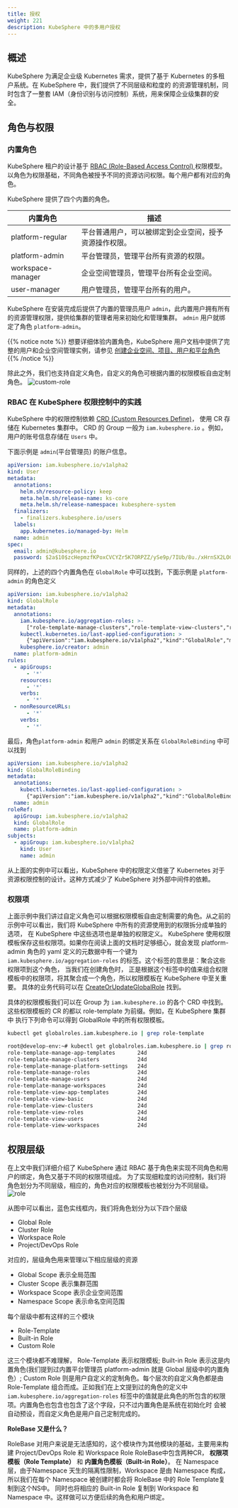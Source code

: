 ```yaml
---
title: 授权
weight: 221
description: KubeSphere 中的多用户授权
---
```


## 概述
    
KubeSphere 为满足企业级 Kubernetes 需求，提供了基于 Kubernetes 的多租户系统。在 KubeSphere 中，我们提供了不同层级和粒度的
的资源管理机制，同时包含了一整套 IAM（身份识别与访问控制）系统，用来保障企业级集群的安全。

## 角色与权限

### 内置角色
KubeSphere 租户的设计基于 [RBAC (Role-Based Access Control) ](https://en.wikipedia.org/wiki/Role-based_access_control) 权限模型。
以角色为权限基础，不同角色被授予不同的资源访问权限。每个用户都有对应的角色。

KubeSphere 提供了四个内置的角色。

| 内置角色 | 描述 |
| --- | --- |
| platform-regular | 平台普通用户，可以被绑定到企业空间，授予资源操作权限。 |
| platform-admin | 平台管理员，管理平台所有资源的权限。|
| workspace-manager | 企业空间管理员，管理平台所有企业空间。 |
| user-manager | 用户管理员，管理平台所有的用户。|

KubeSphere 在安装完成后提供了内置的管理员用户 `admin`，此内置用户拥有所有的资源管理权限，提供给集群的管理者用来初始化和管理集群。
`admin` 用户就绑定了角色 `platform-admin`。

{{% notice note %}}
想要详细体验内置角色，KubeSphere 用户文档中提供了完整的用户和企业空间管理实例，请参见
[创建企业空间、项目、用户和平台角色](https://kubesphere.io/zh/docs/v3.3/quick-start/create-workspace-and-project/)
{{% /notice %}}

除此之外，我们也支持自定义角色，自定义的角色可根据内置的权限模板自由定制角色。
![custom-role](/images/access-control/costom-role.png)

### RBAC 在 KubeSphere 权限控制中的实践

KubeSphere 中的权限控制依赖 [CRD (Custom Resources Define)](https://kubernetes.io/docs/concepts/extend-kubernetes/api-extension/custom-resources/)，
使用 CR 存储在 Kubernetes 集群中。 CRD 的 Group 一般为 `iam.kubesphere.io` 。例如，用户的账号信息存储在 `Users` 中。

下面示例是 `admin`(平台管理员) 的账户信息。

```yaml
apiVersion: iam.kubesphere.io/v1alpha2
kind: User
metadata:
  annotations:
    helm.sh/resource-policy: keep
    meta.helm.sh/release-name: ks-core
    meta.helm.sh/release-namespace: kubesphere-system
  finalizers:
    - finalizers.kubesphere.io/users
  labels:
    app.kubernetes.io/managed-by: Helm
  name: admin
spec:
  email: admin@kubesphere.io
  password: $2a$10$zcHepmzfKPoxCVCYZr5K7ORPZZ/ySe9p/7IUb/8u./xHrnSX2LOCO
```
同样的，上述的四个内置角色在 `GlobalRole` 中可以找到，下面示例是 `platform-admin` 的角色定义

```yaml
apiVersion: iam.kubesphere.io/v1alpha2
kind: GlobalRole
metadata:
  annotations:
    iam.kubesphere.io/aggregation-roles: >-
      ["role-template-manage-clusters","role-template-view-clusters","role-template-view-roles","role-template-manage-roles","role-template-view-roles","role-template-view-workspaces","role-template-manage-workspaces","role-template-manage-users","role-template-view-roles","role-template-view-users","role-template-manage-app-templates","role-template-view-app-templates","role-template-manage-platform-settings"]
    kubectl.kubernetes.io/last-applied-configuration: >
      {"apiVersion":"iam.kubesphere.io/v1alpha2","kind":"GlobalRole","metadata":{"annotations":{"iam.kubesphere.io/aggregation-roles":"[\"role-template-manage-clusters\",\"role-template-view-clusters\",\"role-template-view-roles\",\"role-template-manage-roles\",\"role-template-view-roles\",\"role-template-view-workspaces\",\"role-template-manage-workspaces\",\"role-template-manage-users\",\"role-template-view-roles\",\"role-template-view-users\",\"role-template-manage-app-templates\",\"role-template-view-app-templates\",\"role-template-manage-platform-settings\"]","kubesphere.io/creator":"admin"},"name":"platform-admin"},"rules":[{"apiGroups":["*"],"resources":["*"],"verbs":["*"]},{"nonResourceURLs":["*"],"verbs":["*"]}]}
    kubesphere.io/creator: admin
  name: platform-admin
rules:
  - apiGroups:
      - '*'
    resources:
      - '*'
    verbs:
      - '*'
  - nonResourceURLs:
      - '*'
    verbs:
      - '*'
```

最后，角色`platform-admin` 和用户 `admin` 的绑定关系在 `GlobalRoleBinding` 中可以找到

```yaml
apiVersion: iam.kubesphere.io/v1alpha2
kind: GlobalRoleBinding
metadata:
  annotations:
    kubectl.kubernetes.io/last-applied-configuration: >
      {"apiVersion":"iam.kubesphere.io/v1alpha2","kind":"GlobalRoleBinding","metadata":{"annotations":{},"name":"admin"},"roleRef":{"apiGroup":"iam.kubesphere.io/v1alpha2","kind":"GlobalRole","name":"platform-admin"},"subjects":[{"apiGroup":"iam.kubesphere.io/v1alpha2","kind":"User","name":"admin"}]}
  name: admin
roleRef:
  apiGroup: iam.kubesphere.io/v1alpha2
  kind: GlobalRole
  name: platform-admin
subjects:
  - apiGroup: iam.kubesphere.io/v1alpha2
    kind: User
    name: admin
```

从上面的实例中可以看出，KubeSphere 中的权限定义借鉴了 Kubernetes 对于资源权限控制的设计。这种方式减少了 KubeSphere 对外部中间件的依赖。

### 权限项

上面示例中我们讲过自定义角色可以根据权限模板自由定制需要的角色。从之前的示例中可以看出，我们将 KubeSphere 中所有的资源使用到的权限拆分成单独的选项，
在 KubeSphere 中这些选项也是单独的权限定义。 KubeSphere 使用权限模板保存这些权限项。如果你在阅读上面的文档时足够细心，就会发现 platform-admin 
角色的 yaml 定义的元数据中有一个键为 `iam.kubesphere.io/aggregation-roles` 的标签。这个标签的意思是：聚合这些权限项到这个角色，
当我们在创建角色时， 正是根据这个标签中的值来组合权限模板中的权限项，将其聚合成一个角色，所以权限模板在 KubeSphere 中至关重要。
具体的业务代码可以在 [CreateOrUpdateGlobalRole](https://github.com/kubesphere/kubesphere/blob/master/pkg/models/iam/am/am.go#L831-L851)
找到。


具体的权限模板我们可以在 Group 为 `iam.kubesphere.io` 的各个 CRD 中找到。这些权限模板的 CR 的都以 role-template 为前缀。例如，在 KubeSphere 集群中
执行下列命令可以得到 GlobalRole 中的所有权限模板。
```bash
kubectl get globalroles.iam.kubesphere.io | grep role-template
```

```bash
root@develop-env:~# kubectl get globalroles.iam.kubesphere.io | grep role-template
role-template-manage-app-templates       24d
role-template-manage-clusters            24d
role-template-manage-platform-settings   24d
role-template-manage-roles               24d
role-template-manage-users               24d
role-template-manage-workspaces          24d
role-template-view-app-templates         24d
role-template-view-basic                 24d
role-template-view-clusters              24d
role-template-view-roles                 24d
role-template-view-users                 24d
role-template-view-workspaces            24d
```

## 权限层级

在上文中我们详细介绍了 KubeSphere 通过 RBAC 基于角色来实现不同角色和用户的绑定，角色又基于不同的权限项组成。
为了实现细粒度的访问控制，我们将角色划分为不同层级，相应的，角色对应的权限模板也被划分为不同层级。
![role](/images/access-control/role.png)

从图中可以看出，蓝色实线框内，我们将角色划分为以下四个层级
- Global Role
- Cluster Role
- Workspace Role
- Project/DevOps Role

对应的，层级角色用来管理以下相应层级的资源
- Global Scope 表示全局范围
- Cluster Scope 表示集群范围
- Workspace Scope 表示企业空间范围
- Namespace Scope 表示命名空间范围


每个层级中都有这样的三个模块 
- Role-Template
- Built-in Role
- Custom Role

这三个模块都不难理解，
Role-Template 表示权限模板;
Built-in Role 表示这是内置角色(我们提到过内置平台管理员 platform-admin 就是 Global 层级中的内置角色）;
Custom Role 则是用户自定义的定制角色。每个层次的自定义角色都是由 Role-Template 组合而成。正如我们在上文提到过的角色的定义中
`iam.kubesphere.io/aggregation-roles` 标签中的值就是此角色的所包含的权限项。内置角色也包含也包含了这个字段，只不过内置角色是系统在初始化时
会被自动预设，而自定义角色是用户自己定制完成的。

**RoleBase 又是什么？**

RoleBase 对用户来说是无法感知的，这个模块作为其他模块的基础，主要用来构建 Project/DevOps Role 和 Workspace Role
RoleBase中包含两种CR， **权限项模板（Role Template）** 和 **内置角色模板（Built-in Role）**。
在 Namespace 层，由于Namespace 天生的隔离性限制，Workspace 是由 Namespace 构成，所以我们在每个 Namespace 被创建时都会将 RoleBase 
中的 Role Template复制到这个NS中。 同时也将相应的 Built-in Role 复制到 Workspace 和 Namespace 中。这样做可以方便后续的角色和用户绑定。



